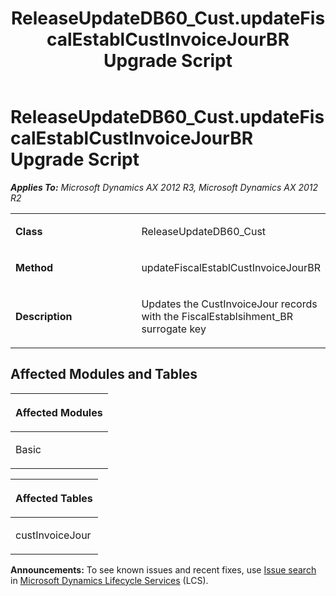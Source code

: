 ﻿---
title: ReleaseUpdateDB60_Cust.updateFiscalEstablCustInvoiceJourBR Upgrade Script
TOCTitle: ReleaseUpdateDB60_Cust.updateFiscalEstablCustInvoiceJourBR Upgrade Script
ms:assetid: 31fc995b-70c9-f65f-f23f-bce3a533960d
ms:mtpsurl: https://msdn.microsoft.com/en-us/library/JJ736098(v=AX.60)
ms:contentKeyID: 49707512
ms.date: 05/18/2015
mtps_version: v=AX.60
---

# ReleaseUpdateDB60\_Cust.updateFiscalEstablCustInvoiceJourBR Upgrade Script 


_**Applies To:** Microsoft Dynamics AX 2012 R3, Microsoft Dynamics AX 2012 R2_

<table>
<colgroup>
<col style="width: 50%" />
<col style="width: 50%" />
</colgroup>
<tbody>
<tr class="odd">
<td><p><strong>Class</strong></p></td>
<td><p>ReleaseUpdateDB60_Cust</p></td>
</tr>
<tr class="even">
<td><p><strong>Method</strong></p></td>
<td><p>updateFiscalEstablCustInvoiceJourBR</p></td>
</tr>
<tr class="odd">
<td><p><strong>Description</strong></p></td>
<td><p>Updates the CustInvoiceJour records with the FiscalEstablsihment_BR surrogate key</p></td>
</tr>
</tbody>
</table>


## Affected Modules and Tables

<table>
<colgroup>
<col style="width: 100%" />
</colgroup>
<thead>
<tr class="header">
<th><p>Affected Modules</p></th>
</tr>
</thead>
<tbody>
<tr class="odd">
<td><p>Basic</p></td>
</tr>
</tbody>
</table>


<table>
<colgroup>
<col style="width: 100%" />
</colgroup>
<thead>
<tr class="header">
<th><p>Affected Tables</p></th>
</tr>
</thead>
<tbody>
<tr class="odd">
<td><p>custInvoiceJour</p></td>
</tr>
</tbody>
</table>

  
**Announcements:** To see known issues and recent fixes, use [Issue search](http://go.microsoft.com/fwlink/?linkid=389258) in [Microsoft Dynamics Lifecycle Services](http://go.microsoft.com/fwlink/?linkid=306505) (LCS).

